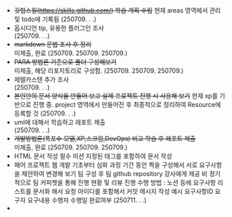 - ~~깃헙스킬(https://skills.github.com/) 학습 계획 수립~~
   현재 areas 영역에서 관리 및 todo에 기록됨
   (250709. . .)
- 옵시디언 tip, 유용한 플러그인 조사  
  (250709. . .)
- ~~markdown 문법 조사 후 정리~~  
  미제출, 완료 (250709. 250709. 250709.)
- ~~PARA 방법론 기준으로 폴더 구성해보기~~  
  미제출, 해당 리포지토리로 구성함. (250709. 250709. 250709.)
- 제텔카스텐 추가 조사  
  (250709. . .)
- ~~본인만의 문서 양식을 만들어 보고 실제 프로젝트 진행 시 사용해 보기~~
  현재 xp를 기반으로 진행 중.
  project 영역에서 만들어진 후 최종적으로 정리하여 Resource에 등록할 것
  (250709. . .)
- uml에 대해서 학습하고 레포트 제출  
  (250709. . .)
- ~~개발방법론(폭포수 모델,XP,스크럼,DevOps) 비교 학습 후 레포트 제출~~  
  미제출, 완료 (250709. 250709. 250709.)
- HTML 문서 작성
  필수 미션
  지정된 태그를 포함하여 문서 작성
- 페어 프로젝트
  웹 개발 기초부터 심화 과정 기간 동안 짝을 구성해서 서로 요구사항을 제안하여 변경해 보기
  팀 구성 후 팀 github repository 강사에게 제공 
  비 정기적으로 팀 커피쳇을 통해 진행 현황 및 리뷰 진행
  수행 방법 : 노션 등에 요구사항 리스트를 문서화 해서 요청 아이디를 포함해서 커밋 메시지 작성
  예시
  요구사항ID  요구자 요구내용 수행자 수행일 완료여부
  (250711. . .)
- 
  

